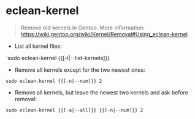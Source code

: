 # eclean-kernel

> Remove old kernels in Gentoo.
> More information: <https://wiki.gentoo.org/wiki/Kernel/Removal#Using_eclean-kernel>.

- List all kernel files:

`sudo eclean-kernel {{[-l|--list-kernels]}}

- Remove all kernels except for the two newest ones:

`sudo eclean-kernel {{[-n|--num]}} 2`

- Remove all kernels, but leave the newest two kernels and ask before removal:

`sudo eclean-kernel {{[-a|--all]}} {{[-n|--num]}} 2`
